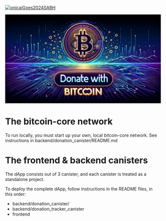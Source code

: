 [![onicaiGoes2024SABH](https://github.com/patnorris/onicaiGoes2024SABH/actions/workflows/cicd.yml/badge.svg)](https://github.com/patnorris/onicaiGoes2024SABH/actions/workflows/cicd.yml)

![Alt text](frontend/src/donation_frontend/assets/BitcoinDonationApp_banner.png)

# The bitcoin-core network

To run locally, you must start up your own, local bitcoin-core network.
See instructions in backend/donation_canister/README.md

# The frontend & backend canisters

The dApp consists out of 3 canister, and each canister is treated as a standalone project.

To deploy the complete dApp, follow instructions in the README files, in this order:

- backend/donation_canister/
- backend/donation_tracker_canister
- frontend
